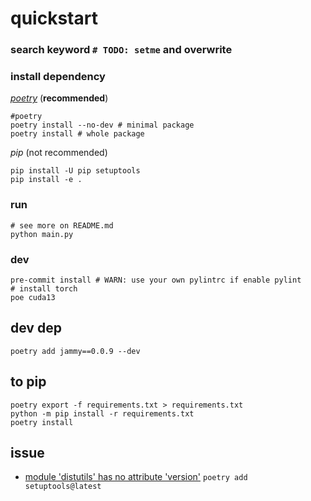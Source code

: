 # quickstart

### search keyword `# TODO: setme` and overwrite
### install dependency


*[poetry](https://python-poetry.org/)* (**recommended**)
```shell
#poetry
poetry install --no-dev # minimal package
poetry install # whole package
```

*pip* (not recommended)
```shell
pip install -U pip setuptools
pip install -e .
```

### run

```shell
# see more on README.md
python main.py
```

### dev

```shell
pre-commit install # WARN: use your own pylintrc if enable pylint
# install torch
poe cuda13
```

## dev dep

```shell
poetry add jammy==0.0.9 --dev
```

## to pip

```shell
poetry export -f requirements.txt > requirements.txt
python -m pip install -r requirements.txt
poetry install
```

## issue

- [module 'distutils' has no attribute 'version'](https://github.com/pytorch/pytorch/issues/69894) `poetry add setuptools@latest`
